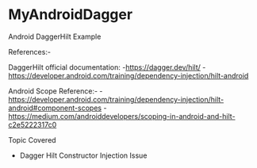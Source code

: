 # MyAndroidDagger
Android DaggerHilt Example

References:-

DaggerHilt official documentation:
-https://dagger.dev/hilt/
-https://developer.android.com/training/dependency-injection/hilt-android

Android Scope Reference:-
-https://developer.android.com/training/dependency-injection/hilt-android#component-scopes
-https://medium.com/androiddevelopers/scoping-in-android-and-hilt-c2e5222317c0

Topic Covered
- Dagger Hilt Constructor Injection Issue
